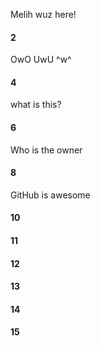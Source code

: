 Melih wuz here!
#### 2
OwO UwU ^w^
#### 4
what is this?
#### 6
Who is the owner 
#### 8
GitHub is awesome
#### 10
#### 11
#### 12
#### 13
#### 14
#### 15